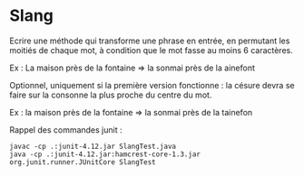 # Slang

Ecrire une méthode qui transforme une phrase en entrée, en permutant les moitiés de chaque mot, à condition que le mot fasse au moins 6 caractères.

Ex : La maison près de la fontaine => la sonmai près de la ainefont

Optionnel, uniquement si la première version fonctionne : la césure devra se faire sur la consonne la plus proche du centre du mot.

Ex : la maison près de la fontaine => la sonmai près de la tainefon

Rappel des commandes junit :

    javac -cp .:junit-4.12.jar SlangTest.java
    java -cp .:junit-4.12.jar:hamcrest-core-1.3.jar org.junit.runner.JUnitCore SlangTest
